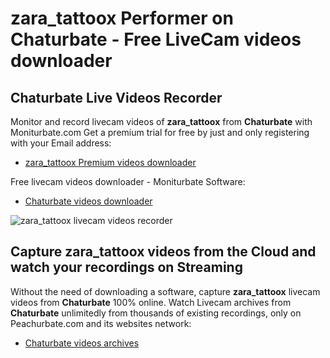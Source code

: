# zara_tattoox Performer on Chaturbate - Free LiveCam videos downloader

## Chaturbate Live Videos Recorder

Monitor and record livecam videos of **zara_tattoox** from **Chaturbate** with Moniturbate.com
Get a premium trial for free by just and only registering with your Email address:
* [zara_tattoox Premium videos downloader](https://moniturbate.com/request-demo-licence-key.html)

Free livecam videos downloader - Moniturbate Software:
* [Chaturbate videos downloader](https://moniturbate.com/moniturbate-download-software.html)

![zara_tattoox livecam videos recorder](https://peachurnet.com/templates/moniturbate-software.png)


## Capture zara_tattoox videos from the Cloud and watch your recordings on Streaming

Without the need of downloading a software, capture **zara_tattoox** livecam videos from **Chaturbate** 100% online.
Watch Livecam archives from **Chaturbate** unlimitedly from thousands of existing recordings, only on Peachurbate.com and its websites network:
* [Chaturbate videos archives](https://peachurnet.com/)